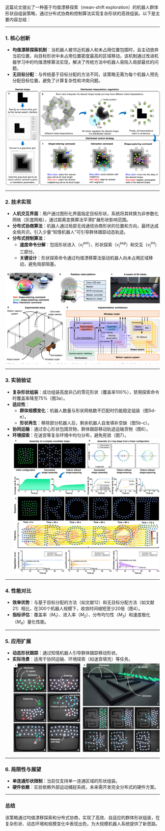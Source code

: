 这篇论文提出了一种基于均值漂移探索（mean-shift exploration）的机器人群体形状自组装策略，通过分布式协商和控制算法实现复杂形状的高效组装。以下是主要内容总结：

---

### 1. **核心创新**
- **均值漂移探索机制**：当机器人被邻近机器人和未占用位置包围时，会主动放弃当前位置，向目标形状中未占用位置密度最高的区域移动。该机制通过改进机器学习中的均值漂移算法实现，解决了传统方法中机器人易陷入局部最优的问题。
- **无目标分配**：与传统基于目标分配的方法不同，该策略无需为每个机器人预先分配目标位置，避免了计算复杂性和冲突问题。

![img.png](img.png)

---

### 2. **技术实现**
- **人机交互界面**：用户通过图形化界面指定目标形状，系统将其转换为非参数化网格（灰度网格），通过距离变换算法平滑扩展形状影响范围。
- **分布式协商算法**：机器人通过局部无线通信协商形状的位置和方向，最终达成全局共识。引入少量“知情机器人”可引导群体跟踪动态轨迹。
- **分布式控制算法**：  
  - **速度命令分解**：包括形状进入（$v_i^{\text{ent}}$）、形状探索（$v_i^{\text{exp}}$）和交互（$v_i^{\text{int}}$）三部分。  
  - **关键设计**：形状探索命令通过均值漂移算法驱动机器人向未占用区域移动，避免局部阻塞。

![img_1.png](img_1.png)

---

### 3. **实验验证**
- **复杂形状组装**：成功组装高度非凸的雪花形状（覆盖率100%），禁用探索命令时覆盖率降至75%（图3a）。  
- **适应性**：  
  - **群体规模变化**：机器人数量与形状网格数不匹配时仍能稳定组装（图5d-e）。  
  - **形状再生**：移除部分机器人后，剩余机器人自发填补空缺（图5b-c）。  
- **协同运输**：通过空心形状包围货物，群体跟踪移动轨迹运输货物（图6）。  
- **环境探索**：在迷宫等复杂环境中均匀分布，避免死锁（图7）。
![img_2.png](img_2.png)


---

### 4. **性能对比**
- **效率优势**：与基于目标分配的方法（如文献12）和无目标分配方法（如文献21）相比，在300个机器人规模下，收敛时间缩短至少20倍（图4）。  
- **指标评估**：覆盖率（$M_1$）、进入率（$M_2$）、分布均匀性（$M_3$）和速度极化（$M_4$）量化性能。

---

### 5. **应用扩展**
- **动态形状跟踪**：通过知情机器人引导群体跟踪移动形状。  
- **实际场景**：适用于协同运输、环境探索（如迷宫填充）等任务。
![img_3.png](img_3.png)


---

### 6. **局限性与展望**
- **单连通形状限制**：当前仅支持单一连通区域的形状组装。  
- **硬件依赖**：实验依赖外部运动捕捉系统，未来需开发完全分布式的硬件方案。

---

### 总结
该策略通过均值漂移探索和分布式协商，实现了高效、自适应的群体形状组装，在复杂形状、动态环境和规模变化中表现出色，为大规模机器人系统提供了新思路。